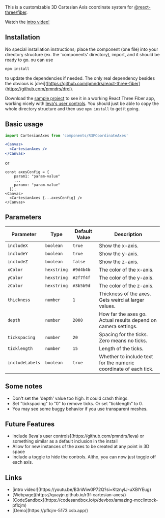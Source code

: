 This is a customizable 3D Cartesian Axis coordinate system for 
[@react-three/fiber](https://github.com/pmndrs/react-three-fiber).

Watch the [intro video!](https://youtu.be/B3nWiw0P72Q?si=KtznylJ-uXBlYEug)

## Installation
No special installation instructions; place the component (one file) into your directory structure (ex. the 'components' directory), import, and it should be ready to go. ou can use
```bash
npm install
```
to update the dependencies if needed. The only real dependency besides the obvious is 
[drei]([https://github.com/pmndrs/react-three-fiber](https://github.com/pmndrs/drei).

Download the [sample project](https://github.com/quayjn/r3f-cartesian-axes/tree/main/demo) 
to see it in a working React Three Fiber app, working nicely with [leva's user controls](https://github.com/pmndrs/leva).
You should just be able to copy the whole directory structure and then use ```npm install``` to get it going.

## Basic usage
```jsx
import CartesianAxes from 'components/R3FCoordinateAxes'

<Canvas>
  <CartesianAxes />
</Canvas>
```
or
```
const axesConfig = {
    param1: "param-value"
    ...
    paramx: "param-value"
  });
<Canvas>
  <CartesianAxes {...axesConfig} />
</Canvas>
```

## Parameters
| Parameter        | Type        | Default Value | Description                                                      |
|------------------|-------------|---------------|------------------------------------------------------------------|
| `includeX`       | `boolean`   | `true`        | Show the x-axis.                                                 |
| `includeY`       | `boolean`   | `true`        | Show the y-axis.                                                 |
| `includeZ`       | `boolean`   | `false`       | Show the z-axis.                                                 |
| `xColor`         | `hexstring` | `#9d4b4b`     | The color of the x-axis.                                         |
| `yColor`         | `hexstring` | `#2f7f4f`     | The color of the y-axis.                                         |
| `zColor`         | `hexstring` | `#3b5b9d`     | The color of the z-axis.                                         |
| `thickness`      | `number`    | `1`           | Thickness of the axes. Gets weird at larger values.              |
| `depth`          | `number`    | `2000`        | How far the axes go. Actual results depend on camera settings.   |
| `tickspacing`    | `number`    | `20`          | Spacing for the ticks. Zero means no ticks.                      |
| `ticklength`     | `number`    | `15`          | Length of the ticks.                                             |
| `includeLabels`  | `boolean`   | `true`        | Whether to include text for the numeric coordinate of each tick. |

## Some notes
<ul>
  <li> Don't set the 'depth' value too high. It could crash things.</li>
  <li> Set "tickspacing" to "0" to remove ticks. Or set "ticklength" to 0.</li>
  <li> You may see some buggy behavior if you use transparent meshes.</li>
</ul>

## Future Features
<ul>
<li> Include [leva's user controls](https://github.com/pmndrs/leva) or something similar as a default inclusion in the install</li>
<li> Allow for new instances of the axes to be created at any point in 3D space</li>
<li> Include a toggle to hide the controls. Altho, you can now just toggle off each axis.</li>
</ul>

## Links
<ul> 
  <li>[intro video!](https://youtu.be/B3nWiw0P72Q?si=KtznylJ-uXBlYEug)</li>
  <li>[Webpage](https://quayjn.github.io/r3f-cartesian-axes/)</li>
  <li>[CodeSandbox](https://codesandbox.io/p/devbox/amazing-mcclintock-pflcjm)</li>
  <li>[Demo](https://pflcjm-5173.csb.app/)</li>
  
